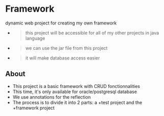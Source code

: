 # Framework
dynamic web project for creating my own framework

* > this project will be accessible for all of my other projects in java language
* > we can use the jar file from this project
* > it will make database access easier

## About
* This project is a basic framework with CRUD fonctionnalities
* This time, it's only available for oracle/postgresql database
* We use annotations for the reflection
* The process is to divide it into 2 parts: a +test project and the +framework project
